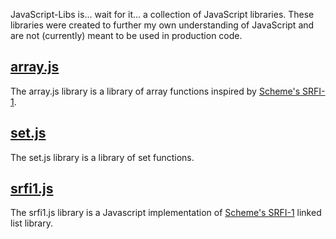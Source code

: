 JavaScript-Libs is... wait for it... a collection of JavaScript libraries.  These libraries were created to further my own understanding of JavaScript and are not (currently) meant to be used in production code.

## [array.js](https://github.com/jacktrades/JavaScript-Libs/wiki/array.js)

The array.js library is a library of array functions inspired by [Scheme's SRFI-1](http://srfi.schemers.org/srfi-1/srfi-1.html).

## [set.js](https://github.com/jacktrades/JavaScript-Libs/wiki/set.js)

The set.js library is a library of set functions.

## [srfi1.js](https://github.com/jacktrades/JavaScript-Libs/wiki/srfi1.js)

The srfi1.js library is a Javascript implementation of [Scheme's SRFI-1](http://srfi.schemers.org/srfi-1/srfi-1.html) linked list library.
